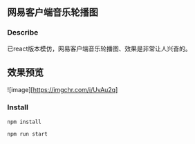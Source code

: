 ## 网易客户端音乐轮播图

### Describe

已react版本模仿，网易客户端音乐轮播图、效果是非常让人兴奋的。


## 效果预览

![image][https://imgchr.com/i/UvAu2q]

### Install

```
npm install
```

```
npm run start
```
